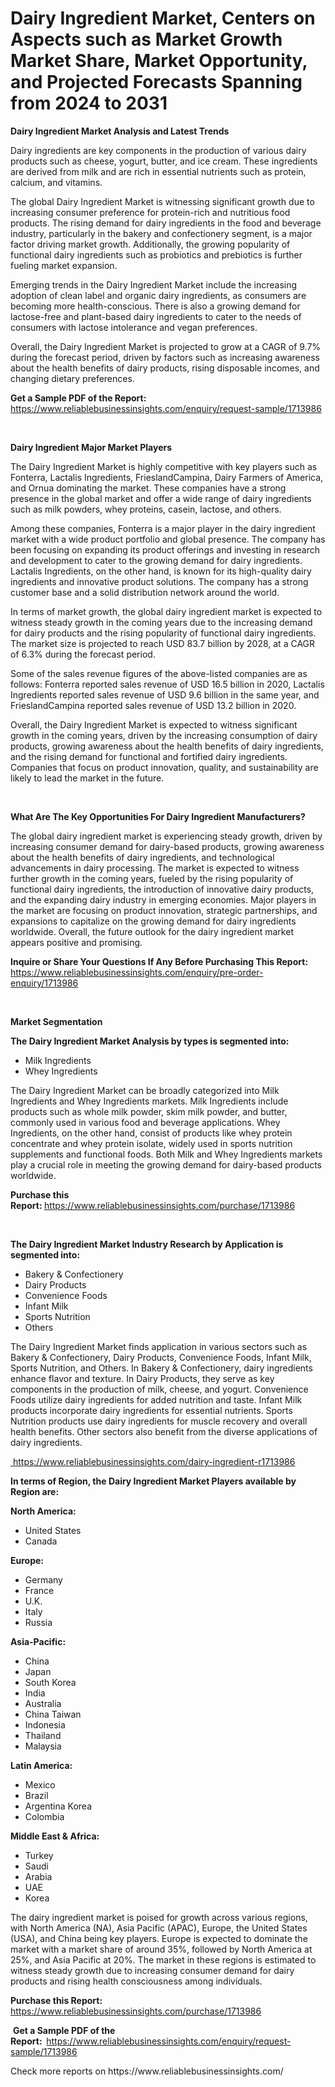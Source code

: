 <p><h1>Dairy Ingredient Market, Centers on Aspects such as Market Growth Market Share, Market Opportunity, and Projected Forecasts Spanning from 2024 to 2031</h1></p><p><strong>Dairy Ingredient Market Analysis and Latest Trends</strong></p>
<p><p>Dairy ingredients are key components in the production of various dairy products such as cheese, yogurt, butter, and ice cream. These ingredients are derived from milk and are rich in essential nutrients such as protein, calcium, and vitamins.</p><p>The global Dairy Ingredient Market is witnessing significant growth due to increasing consumer preference for protein-rich and nutritious food products. The rising demand for dairy ingredients in the food and beverage industry, particularly in the bakery and confectionery segment, is a major factor driving market growth. Additionally, the growing popularity of functional dairy ingredients such as probiotics and prebiotics is further fueling market expansion.</p><p>Emerging trends in the Dairy Ingredient Market include the increasing adoption of clean label and organic dairy ingredients, as consumers are becoming more health-conscious. There is also a growing demand for lactose-free and plant-based dairy ingredients to cater to the needs of consumers with lactose intolerance and vegan preferences.</p><p>Overall, the Dairy Ingredient Market is projected to grow at a CAGR of 9.7% during the forecast period, driven by factors such as increasing awareness about the health benefits of dairy products, rising disposable incomes, and changing dietary preferences.</p></p>
<p><strong>Get a Sample PDF of the Report:&nbsp;</strong> <a href="https://www.reliablebusinessinsights.com/enquiry/request-sample/1713986">https://www.reliablebusinessinsights.com/enquiry/request-sample/1713986</a></p>
<p>&nbsp;</p>
<p><strong>Dairy Ingredient Major Market Players</strong></p>
<p><p>The Dairy Ingredient Market is highly competitive with key players such as Fonterra, Lactalis Ingredients, FrieslandCampina, Dairy Farmers of America, and Ornua dominating the market. These companies have a strong presence in the global market and offer a wide range of dairy ingredients such as milk powders, whey proteins, casein, lactose, and others.</p><p>Among these companies, Fonterra is a major player in the dairy ingredient market with a wide product portfolio and global presence. The company has been focusing on expanding its product offerings and investing in research and development to cater to the growing demand for dairy ingredients. Lactalis Ingredients, on the other hand, is known for its high-quality dairy ingredients and innovative product solutions. The company has a strong customer base and a solid distribution network around the world.</p><p>In terms of market growth, the global dairy ingredient market is expected to witness steady growth in the coming years due to the increasing demand for dairy products and the rising popularity of functional dairy ingredients. The market size is projected to reach USD 83.7 billion by 2028, at a CAGR of 6.3% during the forecast period.</p><p>Some of the sales revenue figures of the above-listed companies are as follows: Fonterra reported sales revenue of USD 16.5 billion in 2020, Lactalis Ingredients reported sales revenue of USD 9.6 billion in the same year, and FrieslandCampina reported sales revenue of USD 13.2 billion in 2020.</p><p>Overall, the Dairy Ingredient Market is expected to witness significant growth in the coming years, driven by the increasing consumption of dairy products, growing awareness about the health benefits of dairy ingredients, and the rising demand for functional and fortified dairy ingredients. Companies that focus on product innovation, quality, and sustainability are likely to lead the market in the future.</p></p>
<p>&nbsp;</p>
<p><strong>What Are The Key Opportunities For Dairy Ingredient Manufacturers?</strong></p>
<p><p>The global dairy ingredient market is experiencing steady growth, driven by increasing consumer demand for dairy-based products, growing awareness about the health benefits of dairy ingredients, and technological advancements in dairy processing. The market is expected to witness further growth in the coming years, fueled by the rising popularity of functional dairy ingredients, the introduction of innovative dairy products, and the expanding dairy industry in emerging economies. Major players in the market are focusing on product innovation, strategic partnerships, and expansions to capitalize on the growing demand for dairy ingredients worldwide. Overall, the future outlook for the dairy ingredient market appears positive and promising.</p></p>
<p><strong>Inquire or Share Your Questions If Any Before Purchasing This Report:</strong> <a href="https://www.reliablebusinessinsights.com/enquiry/pre-order-enquiry/1713986">https://www.reliablebusinessinsights.com/enquiry/pre-order-enquiry/1713986</a></p>
<p>&nbsp;</p>
<p><strong>Market Segmentation</strong></p>
<p><strong>The Dairy Ingredient Market Analysis by types is segmented into:</strong></p>
<p><ul><li>Milk Ingredients</li><li>Whey Ingredients</li></ul></p>
<p><p>The Dairy Ingredient Market can be broadly categorized into Milk Ingredients and Whey Ingredients markets. Milk Ingredients include products such as whole milk powder, skim milk powder, and butter, commonly used in various food and beverage applications. Whey Ingredients, on the other hand, consist of products like whey protein concentrate and whey protein isolate, widely used in sports nutrition supplements and functional foods. Both Milk and Whey Ingredients markets play a crucial role in meeting the growing demand for dairy-based products worldwide.</p></p>
<p><strong>Purchase this Report:&nbsp;</strong><a href="https://www.reliablebusinessinsights.com/purchase/1713986">https://www.reliablebusinessinsights.com/purchase/1713986</a></p>
<p>&nbsp;</p>
<p><strong>The Dairy Ingredient Market Industry Research by Application is segmented into:</strong></p>
<p><ul><li>Bakery & Confectionery</li><li>Dairy Products</li><li>Convenience Foods</li><li>Infant Milk</li><li>Sports Nutrition</li><li>Others</li></ul></p>
<p><p>The Dairy Ingredient Market finds application in various sectors such as Bakery & Confectionery, Dairy Products, Convenience Foods, Infant Milk, Sports Nutrition, and Others. In Bakery & Confectionery, dairy ingredients enhance flavor and texture. In Dairy Products, they serve as key components in the production of milk, cheese, and yogurt. Convenience Foods utilize dairy ingredients for added nutrition and taste. Infant Milk products incorporate dairy ingredients for essential nutrients. Sports Nutrition products use dairy ingredients for muscle recovery and overall health benefits. Other sectors also benefit from the diverse applications of dairy ingredients.</p></p>
<p><a href="https://www.reliablebusinessinsights.com/dairy-ingredient-r1713986">&nbsp;https://www.reliablebusinessinsights.com/dairy-ingredient-r1713986</a></p>
<p><strong>In terms of Region, the Dairy Ingredient Market Players available by Region are:</strong></p>
<p>
    <p> <strong> North America: </strong>
        <ul>
            <li>United States</li>
            <li>Canada</li>
        </ul>
        </p> 
    <p> <strong> Europe: </strong>
        <ul>
            <li>Germany</li>
            <li>France</li>
            <li>U.K.</li>
            <li>Italy</li>
            <li>Russia</li>
        </ul>
        </p> 
    <p> <strong> Asia-Pacific: </strong>
        <ul>
            <li>China</li>
            <li>Japan</li>
            <li>South Korea</li>
            <li>India</li>
            <li>Australia</li>
            <li>China Taiwan</li>
            <li>Indonesia</li>
            <li>Thailand</li>
            <li>Malaysia</li>
        </ul>
        </p> 
    <p> <strong> Latin America: </strong>
        <ul>
            <li>Mexico</li>
            <li>Brazil</li>
            <li>Argentina Korea</li>
            <li>Colombia</li>
        </ul>
        </p> 
    <p> <strong> Middle East & Africa: </strong>
        <ul>
            <li>Turkey</li>
            <li>Saudi</li>
            <li>Arabia</li>
            <li>UAE</li>
            <li>Korea</li>
        </ul>
    </p>
    </p>
<p><p>The dairy ingredient market is poised for growth across various regions, with North America (NA), Asia Pacific (APAC), Europe, the United States (USA), and China being key players. Europe is expected to dominate the market with a market share of around 35%, followed by North America at 25%, and Asia Pacific at 20%. The market in these regions is estimated to witness steady growth due to increasing consumer demand for dairy products and rising health consciousness among individuals.</p></p>
<p><strong>Purchase this Report: </strong><a href="https://www.reliablebusinessinsights.com/purchase/1713986">https://www.reliablebusinessinsights.com/purchase/1713986</a></p>
<p>&nbsp;<strong>Get a Sample PDF of the Report:&nbsp;&nbsp;</strong><a href="https://www.reliablebusinessinsights.com/enquiry/request-sample/1713986">https://www.reliablebusinessinsights.com/enquiry/request-sample/1713986</a></p>
<p><strong></strong></p>
<p>Check more reports on https://www.reliablebusinessinsights.com/</p>